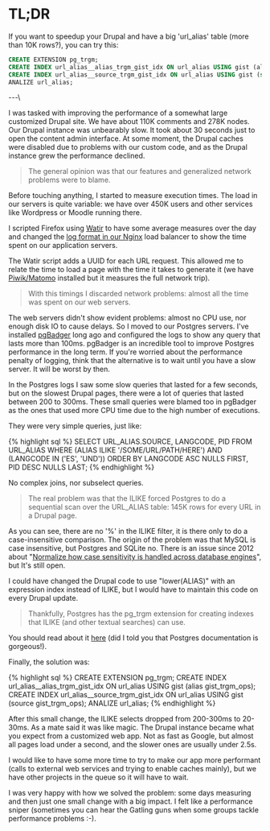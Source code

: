 # TL;DR

If you want to speedup your Drupal and have a big 'url_alias' table (more than 10K rows?), you can try this:

``` SQL
CREATE EXTENSION pg_trgm;
CREATE INDEX url_alias__alias_trgm_gist_idx ON url_alias USING gist (alias gist_trgm_ops);
CREATE INDEX url_alias__source_trgm_gist_idx ON url_alias USING gist (source gist_trgm_ops);
ANALIZE url_alias;
```

---\



I was tasked with improving the performance of a somewhat large customized Drupal site. We have about 110K comments and 278K nodes. Our Drupal instance was unbearably slow. It took about 30 seconds just to open the content admin interface. At some moment, the Drupal caches were disabled due to problems with our custom code, and as the Drupal instance grew the performance declined.

> The general opinion was that our features and generalized network problems were to blame.

Before touching anything, I started to measure execution times. The load in our servers is quite variable: we have over 450K users and other services like Wordpress or Moodle running there.

I scripted Firefox using [Watir](http://watir.com) to have some average measures over the day and changed the [log format in our Nginx](http://nginx.org/en/docs/http/ngx_http_log_module.html) load balancer to show the time spent on our application servers.

The Watir script adds a UUID for each URL request. This allowed me to relate the time to load a page with the time it takes to generate it (we have [Piwik/Matomo](https://matomo.org) installed but it measures the full network trip).

> With this timings I discarded network problems: almost all the time was spent on our web servers.

The web servers didn't show evident problems: almost no CPU use, nor enough disk IO to cause delays. So I moved to our Postgres servers. I've installed [pgBadger](http://dalibo.github.io/pgbadger) long ago and configured the logs to show any query that lasts more than 100ms. pgBadger is an incredible tool to improve Postgres performance in the long term. If you're worried about the performance penalty of logging, think that the alternative is to wait until you have a slow server. It will be worst by then.

In the Postgres logs I saw some slow queries that lasted for a few seconds, but on the slowest Drupal pages, there were a lot of queries that lasted between 200 to 300ms. These small queries were blamed too in pgBadger as the ones that used more CPU time due to the high number of executions.

They were very simple queries, just like:

{% highlight sql %}
SELECT URL_ALIAS.SOURCE, LANGCODE, PID FROM URL_ALIAS
WHERE (ALIAS ILIKE '/SOME/URL/PATH/HERE')
      AND (LANGCODE IN ('ES', 'UND'))
ORDER BY LANGCODE ASC NULLS FIRST, PID DESC NULLS LAST;
{% endhighlight %}

No complex joins, nor subselect queries.

> The real problem was that the ILIKE forced Postgres to do a sequential scan over the URL_ALIAS table: 145K rows for every URL in a Drupal page.

As you can see, there are no '%' in the ILIKE filter, it is there only to do a case-insensitive comparison. The origin of the problem was that MySQL is case insensitive, but Postgres and SQLite no. There is an issue since 2012 about "[Normalize how case sensitivity is handled across database engines](https://www.drupal.org/project/drupal/issues/1518506)", but It's still open.

I could have changed the Drupal code to use "lower(ALIAS)" with an expression index instead of ILIKE, but I would have to maintain this code on every Drupal update.

> Thankfully, Postgres has the pg_trgm extension for creating indexes that ILIKE (and other textual searches) can use.

You should read about it [here](https://www.postgresql.org/docs/current/static/pgtrgm.html) (did I told you that Postgres documentation is gorgeous!).

Finally, the solution was:

{% highlight sql %}
CREATE EXTENSION pg_trgm;
CREATE INDEX url_alias__alias_trgm_gist_idx ON url_alias USING gist (alias gist_trgm_ops);
CREATE INDEX url_alias__source_trgm_gist_idx ON url_alias USING gist (source gist_trgm_ops);
ANALIZE url_alias;
{% endhighlight %}

After this small change, the ILIKE selects dropped from 200-300ms to 20-30ms. As a mate said it was like magic. The Drupal instance became what you expect from a customized web app. Not as fast as Google, but almost all pages load under a second, and the slower ones are usually under 2.5s.

I would like to have some more time to try to make our app more performant (calls to external web services and trying to enable caches mainly), but we have other projects in the queue so it will have to wait.

I was very happy with how we solved the problem: some days measuring and then just one small change with a big impact. I felt like a performance sniper (sometimes you can hear the Gatling guns when some groups tackle performance problems :-).
